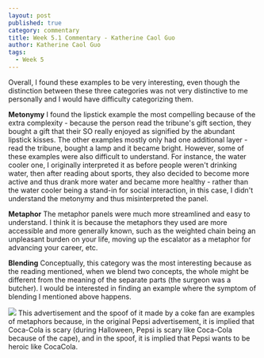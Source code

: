 ```yaml
---
layout: post
published: true
category: commentary
title: Week 5.1 Commentary - Katherine Caol Guo
author: Katherine Caol Guo
tags:
  - Week 5
---
```

Overall, I found these examples to be very interesting, even though the distinction between these three categories was not very distinctive to me personally and I would have difficulty categorizing them. 

**Metonymy**
I found the lipstick example the most compelling because of the extra complexity - because the person read the tribune's gift section, they bought a gift that their SO really enjoyed as signified by the abundant lipstick kisses. The other examples mostly only had one additional layer - read the tribune, bought a lamp and it became bright. However, some of these examples were also difficult to understand. For instance, the water cooler one, I originally interpreted it as before people weren't drinking water, then after reading about sports, they also decided to become more active and thus drank more water and became more healthy - rather than the water cooler being a stand-in for social interaction, in this case, I didn't understand the metonymy and thus misinterpreted the panel.

**Metaphor**
The metaphor panels were much more streamlined and easy to understand. I think it is because the metaphors they used are more accessible and more generally known, such as the weighted chain being an unpleasant burden on your life, moving up the escalator as a metaphor for advancing your career, etc. 

**Blending**
Conceptually, this category was the most interesting because as the reading mentioned, when we blend two concepts, the whole might be different from the meaning of the separate parts (the surgeon was a butcher). I would be interested in finding an example where the symptom of blending I mentioned above happens. 


![]({{site.baseurl}}/assets/cokead.jpeg)
This advertisement and the spoof of it made by a coke fan are examples of metaphors because, in the original Pepsi advertisement, it is implied that Coca-Cola is scary (during Halloween, Pepsi is scary like Coca-Cola because of the cape), and in the spoof, it is implied that Pepsi wants to be heroic like CocaCola. 